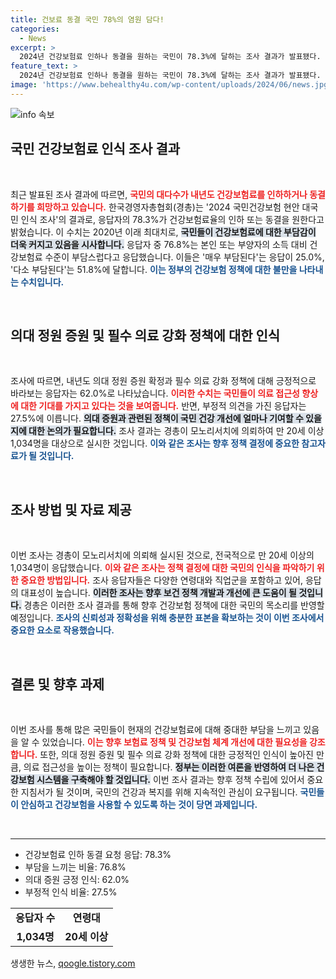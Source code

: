 ```yaml
---
title: 건보료 동결 국민 78%의 염원 담다!
categories:
  - News
excerpt: >
  2024년 건강보험료 인하나 동결을 원하는 국민이 78.3%에 달하는 조사 결과가 발표됐다. 의대 증원에 긍정적인 응답도 62%로 나타나, 국민의 건강 보장에 대한 높은 관심을 드러냈다.
feature_text: >
  2024년 건강보험료 인하나 동결을 원하는 국민이 78.3%에 달하는 조사 결과가 발표됐다. 의대 증원에 긍정적인 응답도 62%로 나타나, 국민의 건강 보장에 대한 높은 관심을 드러냈다.
image: 'https://www.behealthy4u.com/wp-content/uploads/2024/06/news.jpg'
---
```


<p><img src="https://www.behealthy4u.com/wp-content/uploads/2024/06/news.jpg" alt="info 속보" /></p>

<h2 data-ke-size="size26">국민 건강보험료 인식 조사 결과</h2>

<p data-ke-size="size16">&nbsp;</p>

<p>최근 발표된 조사 결과에 따르면, <b><span style="color: #ee2323;">국민의 대다수가 내년도 건강보험료를 인하하거나 동결하기를 희망하고 있습니다.</span></b> 한국경영자총협회(경총)는 '2024 국민건강보험 현안 대국민 인식 조사'의 결과로, 응답자의 78.3%가 건강보험료율의 인하 또는 동결을 원한다고 밝혔습니다. 이 수치는 2020년 이래 최대치로, <b><span style="background-color: #21538527;">국민들이 건강보험료에 대한 부담감이 더욱 커지고 있음을 시사합니다.</span></b> 응답자 중 76.8%는 본인 또는 부양자의 소득 대비 건강보험료 수준이 부담스럽다고 응답했습니다. 이들은 '매우 부담된다'는 응답이 25.0%, '다소 부담된다'는 51.8%에 달합니다. <b><span style="color: #1a5490;">이는 정부의 건강보험 정책에 대한 불만을 나타내는 수치입니다.</span></b></p>

<p data-ke-size="size16">&nbsp;</p>

<h2 data-ke-size="size26">의대 정원 증원 및 필수 의료 강화 정책에 대한 인식</h2>

<p data-ke-size="size16">&nbsp;</p>

<p>조사에 따르면, 내년도 의대 정원 증원 확정과 필수 의료 강화 정책에 대해 긍정적으로 바라보는 응답자는 62.0%로 나타났습니다. <b><span style="color: #ee2323;">이러한 수치는 국민들이 의료 접근성 향상에 대한 기대를 가지고 있다는 것을 보여줍니다.</span></b> 반면, 부정적 의견을 가진 응답자는 27.5%에 이릅니다. <b><span style="background-color: #21538527;">의대 증원과 관련된 정책이 국민 건강 개선에 얼마나 기여할 수 있을지에 대한 논의가 필요합니다.</span></b> 조사 결과는 경총이 모노리서치에 의뢰하여 만 20세 이상 1,034명을 대상으로 실시한 것입니다. <b><span style="color: #1a5490;">이와 같은 조사는 향후 정책 결정에 중요한 참고자료가 될 것입니다.</span></b></p>

<p data-ke-size="size16">&nbsp;</p>

<h2 data-ke-size="size26">조사 방법 및 자료 제공</h2>

<p data-ke-size="size16">&nbsp;</p>

<p>이번 조사는 경총이 모노리서치에 의뢰해 실시된 것으로, 전국적으로 만 20세 이상의 1,034명이 응답했습니다. <b><span style="color: #ee2323;">이와 같은 조사는 정책 결정에 대한 국민의 인식을 파악하기 위한 중요한 방법입니다.</span></b> 조사 응답자들은 다양한 연령대와 직업군을 포함하고 있어, 응답의 대표성이 높습니다. <b><span style="background-color: #21538527;">이러한 조사는 향후 보건 정책 개발과 개선에 큰 도움이 될 것입니다.</span></b> 경총은 이러한 조사 결과를 통해 향후 건강보험 정책에 대한 국민의 목소리를 반영할 예정입니다. <b><span style="color: #1a5490;">조사의 신뢰성과 정확성을 위해 충분한 표본을 확보하는 것이 이번 조사에서 중요한 요소로 작용했습니다.</span></b></p>

<p data-ke-size="size16">&nbsp;</p>

<h2 data-ke-size="size26">결론 및 향후 과제</h2>

<p data-ke-size="size16">&nbsp;</p>

<p>이번 조사를 통해 많은 국민들이 현재의 건강보험료에 대해 중대한 부담을 느끼고 있음을 알 수 있었습니다. <b><span style="color: #ee2323;">이는 향후 보험료 정책 및 건강보험 체계 개선에 대한 필요성을 강조합니다.</span></b> 또한, 의대 정원 증원 및 필수 의료 강화 정책에 대한 긍정적인 인식이 높아진 만큼, 의료 접근성을 높이는 정책이 필요합니다. <b><span style="background-color: #21538527;">정부는 이러한 여론을 반영하여 더 나은 건강보험 시스템을 구축해야 할 것입니다.</span></b> 이번 조사 결과는 향후 정책 수립에 있어서 중요한 지침서가 될 것이며, 국민의 건강과 복지를 위해 지속적인 관심이 요구됩니다. <b><span style="color: #1a5490;">국민들이 안심하고 건강보험을 사용할 수 있도록 하는 것이 당면 과제입니다.</span></b></p>

<p data-ke-size="size16">&nbsp;</p>

<hr>

<ul>
    <li>건강보험료 인하 동결 요청 응답: 78.3%</li>
    <li>부담을 느끼는 비율: 76.8%</li>
    <li>의대 증원 긍정 인식: 62.0%</li>
    <li>부정적 인식 비율: 27.5%</li>
</ul>

<table>
    <tr>
        <td style="text-align: center; height: 17px;"><b>응답자 수</b></td>
        <td style="text-align: center; height: 17px;"><b>연령대</b></td>
    </tr>
    <tr>
        <td style="text-align: center; height: 17px;"><b>1,034명</b></td>
        <td style="text-align: center; height: 17px;"><b>20세 이상</b></td>
    </tr>
</table>
생생한 뉴스, <a href="https://qoogle.tistory.com" rel="dofollow">qoogle.tistory.com</a>


